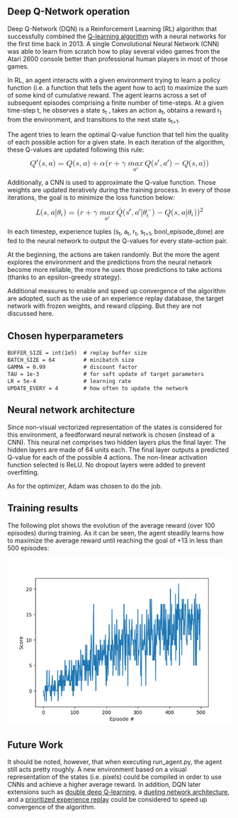 ## Deep Q-Network operation ##

Deep Q-Network (DQN) is a Reinforcement Learning (RL) algorithm that successfully combined the [Q-learning algorithm](https://link.springer.com/article/10.1007/BF00992698) with a neural networks for the first time back in 2013. A single Convolutional Neural Network (CNN) was able to learn from scratch how to play several video games from the Atari 2600 console better than professional human players in most of those games.

In RL, an agent interacts with a given environment trying to learn a policy function (i.e. a function that tells the agent how to act) to maximize the sum of some kind of cumulative reward. The agent learns across a set of subsequent episodes comprising a finite number of time-steps. At a given time-step t, he observes a state s<sub>t</sub> , takes an action a<sub>t</sub>, obtains a reward r<sub>t</sub> from the environment, and transitions to the next state s<sub>t+1</sub>.

The agent tries to learn the optimal Q-value function that tell him the quality of each possible action for a given state. In each iteration of the algorithm, these Q-values are updated following this rule:

<p align="center"> 
    <img src="q_updating_rule.gif">
</p>

Additionally, a CNN is used to approximate the Q-value function. Those weights are updated iteratively during the training process. In every of those iterations, the goal is to minimize the loss function below:

<p align="center"> 
    <img src="dqn_loss_function.gif">
</p>

In each timestep, experience tuples (s<sub>t</sub>, a<sub>t</sub>, r<sub>t</sub>, s<sub>t+1</sub>, bool_episode_done) are fed to the neural network to output the Q-values for every state-action pair. 

At the beginning, the actions are taken randomly. But the more the agent explores the environment and the predictions from the neural network become more reliable, the more he uses those predictions to take actions (thanks to an epsilon-greedy strategy).

Additional measures to enable and speed up convergence of the algorithm are adopted, such as the use of an experience replay database, the target network with frozen weights, and reward clipping. But they are not discussed here.

## Chosen hyperparameters ##

    BUFFER_SIZE = int(1e5)  # replay buffer size
    BATCH_SIZE = 64         # minibatch size
    GAMMA = 0.99            # discount factor
    TAU = 1e-3              # for soft update of target parameters
    LR = 5e-4               # learning rate 
    UPDATE_EVERY = 4        # how often to update the network

## Neural network architecture ##

Since non-visual vectorized representation of the states is considered for this environment, a feedforward neural network is chosen (instead of a CNN). This neural net comprises two hidden layers plus the final layer. The hidden layers are made of 64 units each. The final layer outputs a predicted Q-value for each of the possible 4 actions. The non-linear activation function selected is ReLU. No dropout layers were added to prevent overfitting.

As for the optimizer, Adam was chosen to do the job.

## Training results ##

The following plot shows the evolution of the average reward (over 100 episodes) during training. As it can be seen, the agent steadily learns how to maximize the average reward until reaching the goal of +13 in less than 500 episodes:

<center><img src="average_reward.png"></center>

## Future Work ##

It should be noted, however, that when executing run_agent.py, the agent still acts pretty roughly. A new environment based on a visual representation of the states (i.e. pixels) could be compiled in order to use CNNs and achieve a higher average reward. In addition, DQN later extensions such as [double deep Q-learning](https://www.aaai.org/ocs/index.php/AAAI/AAAI16/paper/download/12389/11847), a [dueling network architecture](https://arxiv.org/pdf/1511.06581.pdf), and a [prioritized experience replay](https://arxiv.org/pdf/1511.05952.pdf) could be considered to speed up convergence of the algorithm.
